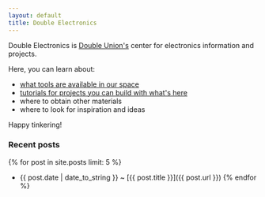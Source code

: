 ```yaml
---
layout: default
title: Double Electronics
---
```


Double Electronics is [Double Union's](www.doubleunion.org) center for
electronics information and projects.

Here, you can learn about:

- [what tools are available in our space](/tools)
- [tutorials for projects you can build with what's here](/tutorials)
- where to obtain other materials
- where to look for inspiration and ideas

Happy tinkering!

### Recent posts
{% for post in site.posts limit: 5 %}
- {{ post.date | date_to_string }} <span class="seperator">~</span> [{{ post.title }}]({{ post.url }})
{% endfor %}